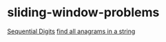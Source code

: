 # sliding-window-problems
[Sequential Digits](https://leetcode.com/problems/sequential-digits/)
[find all anagrams in a string](https://leetcode.com/problems/find-all-anagrams-in-a-string/)
